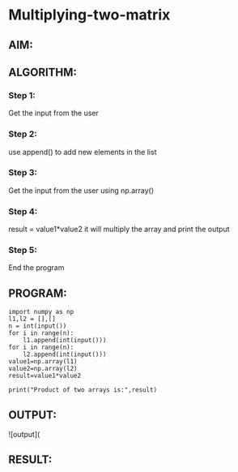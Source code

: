 # Multiplying-two-matrix

## AIM:

## ALGORITHM:
### Step 1:
Get the input from the user

### Step 2:
use append() to add new elements in the list

### Step 3:
Get the input from the user using np.array()

### Step 4:
result = value1*value2 it will multiply the array and print the output

### Step 5:
End the program

## PROGRAM: 
~~~
import numpy as np
l1,l2 = [],[]
n = int(input())
for i in range(n):
    l1.append(int(input()))
for i in range(n):
    l2.append(int(input()))
value1=np.array(l1)
value2=np.array(l2)
result=value1*value2

print("Product of two arrays is:",result)
~~~
    

## OUTPUT:
![output](

## RESULT:

